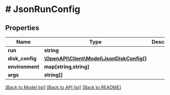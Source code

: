# # JsonRunConfig

## Properties

Name | Type | Description | Notes
------------ | ------------- | ------------- | -------------
**run** | **string** |  | [optional]
**disk_config** | [**\OpenAPI\Client\Model\JsonDiskConfig[]**](JsonDiskConfig.md) |  | [optional]
**environment** | **map[string,string]** |  | [optional]
**args** | **string[]** |  | [optional]

[[Back to Model list]](../../README.md#models) [[Back to API list]](../../README.md#endpoints) [[Back to README]](../../README.md)
